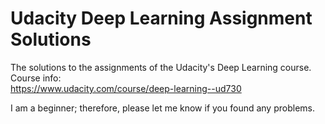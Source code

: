 # Udacity Deep Learning Assignment Solutions
The solutions to the assignments of the Udacity's Deep Learning course.  
Course info:  
https://www.udacity.com/course/deep-learning--ud730  

I am a beginner; therefore, please let me know if you found any problems.  
